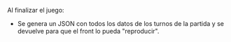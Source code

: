 Al finalizar el juego:
- Se genera un JSON con todos los datos de los turnos de la partida y se devuelve para que el front lo pueda "reproducir".